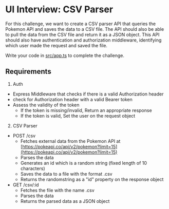 # UI Interview: CSV Parser

For this challenge, we want to create a CSV parser API that queries the Pokemon API and saves the data to a CSV file. The API should also be able to pull the data from the CSV file and return it as a JSON object. This API should also have authentication and authorization middleware, identifying which user made the request and saved the file.

Write your code in [src/app.ts](./src/app.ts) to complete the challenge.


## Requirements
1. Auth
  - Express Middleware that checks if there is a valid Authorization header
  - check for Authorization header with a valid Bearer token
  - Assess the validity of the token
    - If the token is missing/invalid, Return an appropriate response
    - If the token is valid, Set the user on the request object
2. CSV Parser
  - POST /csv
    - Fetches external data from the Pokemon API at [https://pokeapi.co/api/v2/pokemon?limit=15](https://pokeapi.co/api/v2/pokemon?limit=15)
    - Parses the data 
    - Generates an id which is a random string (fixed length of 10 characters)
    - Saves the data to a file with the format <randomstring-from-last-step>.csv
    - Returns the randomstring as a "id" property on the response object
  - GET /csv/:id
    - Fetches the file with the name <id>.csv
    - Parses the data
    - Returns the parsed data as a JSON object